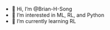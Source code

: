 - 👋 Hi, I’m @Brian-H-Song
- 👀 I’m interested in ML, RL, and Python
- 🌱 I’m currently learning RL

<!---
Brian-H-Song/Brian-H-Song is a ✨ special ✨ repository because its `README.md` (this file) appears on your GitHub profile.
You can click the Preview link to take a look at your changes.
--->
